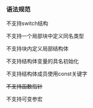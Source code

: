 ### 语法规范

不支持switch结构

不支持一个局部块中定义同名类型

不支持块内定义局部结构体

不支持结构体变量的具名初始化

不支持结构体成员使用const关键字

~~不支持函数指针~~  

不支持可变参宏